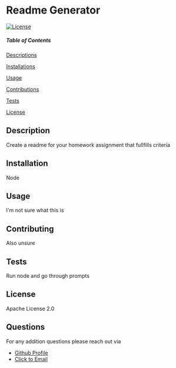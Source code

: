 # Readme Generator


[![License](https://img.shields.io/badge/License-Apache%202.0-blue.svg)](https://opensource.org/licenses/Apache-2.0)

##### Table of Contents

[Descriptions](#description) 

[Installations](#installation) 

[Usage](#usage) 

[Contributions](#contributing) 


[Tests](#tests) 

[License](#license) 

## Description
Create a readme for your homework assignment that fullfills criteria
## Installation
Node
## Usage
I'm not sure what this is
## Contributing
Also unsure
## Tests
Run node and go through prompts
## License

Apache License 2.0

## Questions
For any addition questions please reach out via
* <a href = "https://github.com/Moon-Ingenium/Readme-Generator.git">Github Profile</a>
* <a href = "robbins.michelle@ymail.com">Click to Email</a>


